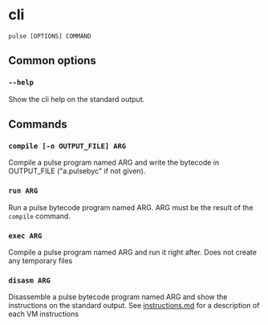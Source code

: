 # cli

`pulse [OPTIONS] COMMAND`

## Common options

### `--help`

Show the cli help on the standard output.

## Commands

### `compile [-o OUTPUT_FILE] ARG`

Compile a pulse program named ARG and write the bytecode in OUTPUT_FILE ("a.pulsebyc" if not given).

### `run ARG`

Run a pulse bytecode program named ARG.
ARG must be the result of the `compile` command.

### `exec ARG`

Compile a pulse program named ARG and run it right after.
Does not create any temporary files

### `disasm ARG`

Disassemble a pulse bytecode program named ARG and show the instructions on the standard output.
See [instructions.md](instructions.md) for a description of each VM instructions
